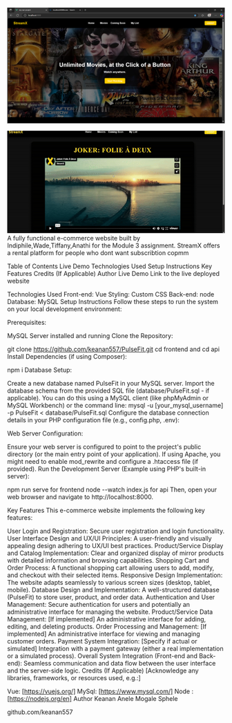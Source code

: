 ![image broken](https://github.com/indi06-star/Images/blob/11cc858bf8cd4e4dbcd67b90e06cd9ea5b9462a5/Screenshot%202025-04-09%20114812.png)

![image broken](https://github.com/indi06-star/Images/blob/af13e05cd872032d2f770ad45def4945229f9e53/Cart-ezgif.com-video-to-gif-converter%20(1).gif)
A fully functional e-commerce website built by Indiphile,Wade,Tiffany,Anathi for the Module 3 assignment. StreamX offers a rental platform for people who dont want subscribtion copmm

Table of Contents
Live Demo
Technologies Used
Setup Instructions
Key Features
Credits (If Applicable)
Author
Live Demo
Link to the live deployed website

Technologies Used
Front-end: Vue
Styling: Custom CSS
Back-end: node
Database: MySQL
Setup Instructions
Follow these steps to run the system on your local development environment:

Prerequisites:

MySQL Server installed and running
Clone the Repository:

git clone https://github.com/keanan557/PulseFit.git
cd frontend and 
cd api
Install Dependencies (if using Composer):

npm i
Database Setup:

Create a new database named PulseFit in your MySQL server.
Import the database schema from the provided SQL file (database/PulseFit.sql - if applicable). You can do this using a MySQL client (like phpMyAdmin or MySQL Workbench) or the command line:
mysql -u [your_mysql_username] -p PulseFit < database/PulseFit.sql
Configure the database connection details in your PHP configuration file (e.g., config.php, .env):
<?php
// Example configuration
define('DB_HOST', 'localhost');
define('DB_USER', 'your_db_user');
define('DB_PASS', 'your_db_password');
define('DB_NAME', 'PulseFit');
?>
Web Server Configuration:

Ensure your web server is configured to point to the project's public directory (or the main entry point of your application).
If using Apache, you might need to enable mod_rewrite and configure a .htaccess file (if provided).
Run the Development Server (Example using PHP's built-in server):

npm run serve for frontend
node --watch index.js for api 
Then, open your web browser and navigate to http://localhost:8000.

Key Features
This e-commerce website implements the following key features:

User Login and Registration: Secure user registration and login functionality.
User Interface Design and UX/UI Principles: A user-friendly and visually appealing design adhering to UX/UI best practices.
Product/Service Display and Catalog Implementation: Clear and organized display of mirror products with detailed information and browsing capabilities.
Shopping Cart and Order Process: A functional shopping cart allowing users to add, modify, and checkout with their selected items.
Responsive Design Implementation: The website adapts seamlessly to various screen sizes (desktop, tablet, mobile).
Database Design and Implementation: A well-structured database (PulseFit) to store user, product, and order data.
Authentication and User Management: Secure authentication for users and potentially an administrative interface for managing the website.
Product/Service Data Management: [If implemented] An administrative interface for adding, editing, and deleting products.
Order Processing and Management: [If implemented] An administrative interface for viewing and managing customer orders.
Payment System Integration: [Specify if actual or simulated] Integration with a payment gateway (either a real implementation or a simulated process).
Overall System Integration (Front-end and Back-end): Seamless communication and data flow between the user interface and the server-side logic.
Credits (If Applicable)
[Acknowledge any libraries, frameworks, or resources used, e.g.:]

Vue: [https://vuejs.org/]
MySql: [https://www.mysql.com/]
Node : [https://nodejs.org/en]
Author
Keanan Anele Mogale Sphele

github.com/keanan557
